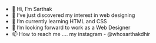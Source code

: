 - 👋 Hi, I’m Sarthak
- 👀 I’ve just discovered my interest in web designing
- 🌱 I’m currently learning HTML and CSS
- 💞️ I’m looking forward to work as a Web Designer
- 📫 How to reach me .... my instagram - @whosarthakdhir

<!---
sarthak00100/sarthak00100 is a ✨ special ✨ repository because its `README.md` (this file) appears on your GitHub profile.
You can click the Preview link to take a look at your changes.
--->
